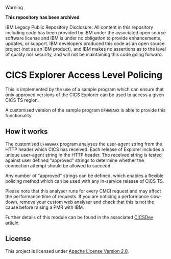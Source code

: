 > [!WARNING]
> **This repository has been archived**
> 
> IBM Legacy Public Repository Disclosure: All content in this repository including code has been provided by IBM under the associated open source software license and IBM is under no obligation to provide enhancements, updates, or support.
> IBM developers produced this code as an open source project (not as an IBM product), and IBM makes no assertions as to the level of quality nor security, and will not be maintaining this code going forward.

# CICS Explorer Access Level Policing

This is implemented by the use of a sample program which can ensure that only approved
versions of the CICS Explorer can be used to access a given CICS TS region.

A customised version of the sample program `DFHWBAAX` is able to provide this
functionality.

## How it works

The customised `DFHWBAAX` program analyses the user-agent string from the HTTP header
which CICS has received. Each release of Explorer includes a unique user-agent string in
the HTTP header. The received string is tested against user defined "approved" strings to
determine whether the connection attempt should be allowed to succeed.

Any number of "approved" strings can be defined, which enables a flexible policing method
which can be used with any in-service release of CICS TS.

Please note that this analyser runs for every CMCI request and may affect the performance
time of requests. If you are noticing a performance slow-down, remove your custom web
analyser and check that this is not the cause before raising a PMR with IBM.

Further details of this module can be found in the associated [CICSDev article][c].

## License

This project is licensed under [Apache License Version 2.0](LICENSE).

[c]: https://developer.ibm.com/cics/2016/09/12/a-customised-web-analyser-program-to-police-cics-explorer-access-levels
